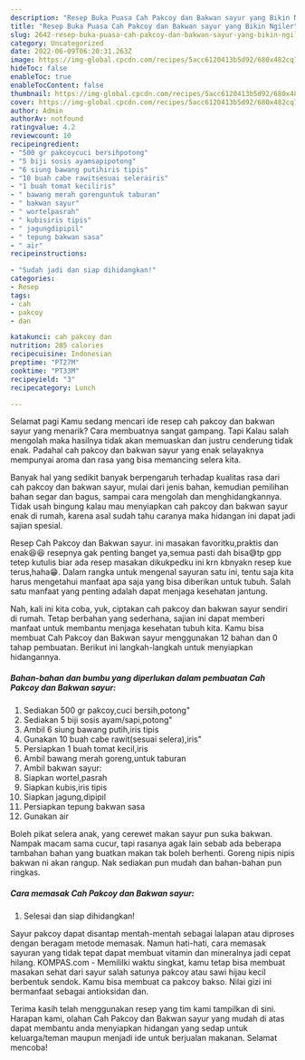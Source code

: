 ```yaml
---
description: "Resep Buka Puasa Cah Pakcoy dan Bakwan sayur yang Bikin Ngiler"
title: "Resep Buka Puasa Cah Pakcoy dan Bakwan sayur yang Bikin Ngiler"
slug: 2642-resep-buka-puasa-cah-pakcoy-dan-bakwan-sayur-yang-bikin-ngiler
category: Uncategorized
date: 2022-06-09T06:20:31.263Z
image: https://img-global.cpcdn.com/recipes/5acc6120413b5d92/680x482cq70/cah-pakcoy-dan-bakwan-sayur-foto-resep-utama.jpg
hideToc: false
enableToc: true
enableTocContent: false
thumbnail: https://img-global.cpcdn.com/recipes/5acc6120413b5d92/680x482cq70/cah-pakcoy-dan-bakwan-sayur-foto-resep-utama.jpg
cover: https://img-global.cpcdn.com/recipes/5acc6120413b5d92/680x482cq70/cah-pakcoy-dan-bakwan-sayur-foto-resep-utama.jpg
author: Admin
authorAv: notfound
ratingvalue: 4.2
reviewcount: 10
recipeingredient:
- "500 gr pakcoycuci bersihpotong"
- "5 biji sosis ayamsapipotong"
- "6 siung bawang putihiris tipis"
- "10 buah cabe rawitsesuai selerairis"
- "1 buah tomat keciliris"
- " bawang merah gorenguntuk taburan"
- " bakwan sayur"
- " wortelpasrah"
- " kubisiris tipis"
- " jagungdipipil"
- " tepung bakwan sasa"
- " air"
recipeinstructions:

- "Sudah jadi dan siap dihidangkan!"
categories:
- Resep
tags:
- cah
- pakcoy
- dan

katakunci: cah pakcoy dan 
nutrition: 285 calories
recipecuisine: Indonesian
preptime: "PT27M"
cooktime: "PT33M"
recipeyield: "3"
recipecategory: Lunch

---
```



Selamat pagi Kamu sedang mencari ide resep cah pakcoy dan bakwan sayur yang menarik? Cara membuatnya sangat gampang. Tapi Kalau salah mengolah maka hasilnya tidak akan memuaskan dan justru cenderung tidak enak. Padahal cah pakcoy dan bakwan sayur yang enak selayaknya mempunyai aroma dan rasa yang bisa memancing selera kita.


Banyak hal yang sedikit banyak berpengaruh terhadap kualitas rasa dari cah pakcoy dan bakwan sayur, mulai dari jenis bahan, kemudian pemilihan bahan segar dan bagus, sampai cara mengolah dan menghidangkannya. Tidak usah bingung kalau mau menyiapkan cah pakcoy dan bakwan sayur enak di rumah, karena asal sudah tahu caranya maka hidangan ini dapat jadi sajian spesial.

Resep Cah Pakcoy dan Bakwan sayur. ini masakan favoritku,praktis dan enak😆😆 resepnya gak penting banget ya,semua pasti dah bisa😅tp gpp tetep kutulis biar ada resep masakan dikukpedku ini krn kbnyakn resep kue terus,haha😁. Dalam rangka untuk mengenal sayuran satu ini, tentu saja kita harus mengetahui manfaat apa saja yang bisa diberikan untuk tubuh. Salah satu manfaat yang penting adalah dapat menjaga kesehatan jantung.


Nah, kali ini kita coba, yuk, ciptakan cah pakcoy dan bakwan sayur sendiri di rumah. Tetap berbahan yang sederhana, sajian ini dapat memberi manfaat untuk membantu menjaga kesehatan tubuh kita. Kamu bisa membuat Cah Pakcoy dan Bakwan sayur menggunakan 12 bahan dan 0 tahap pembuatan. Berikut ini langkah-langkah untuk menyiapkan hidangannya.

<!--inarticleads1-->

##### Bahan-bahan dan bumbu yang diperlukan dalam pembuatan Cah Pakcoy dan Bakwan sayur:

1. Sediakan 500 gr pakcoy,cuci bersih,potong&#34;
1. Sediakan 5 biji sosis ayam/sapi,potong&#34;
1. Ambil 6 siung bawang putih,iris tipis
1. Gunakan 10 buah cabe rawit(sesuai selera),iris&#34;
1. Persiapkan 1 buah tomat kecil,iris
1. Ambil  bawang merah goreng,untuk taburan
1. Ambil  bakwan sayur:
1. Siapkan  wortel,pasrah
1. Siapkan  kubis,iris tipis
1. Siapkan  jagung,dipipil
1. Persiapkan  tepung bakwan sasa
1. Gunakan  air


Boleh pikat selera anak, yang cerewet makan sayur pun suka bakwan. Nampak macam sama cucur, tapi rasanya agak lain sebab ada beberapa tambahan bahan yang buatkan makan tak boleh berhenti. Goreng nipis nipis bakwan ni akan rangup. Nak sediakan pun mudah dan bahan-bahan pun ringkas. 

<!--inarticleads2-->

##### Cara memasak Cah Pakcoy dan Bakwan sayur:


1. Selesai dan siap dihidangkan!

Sayur pakcoy dapat disantap mentah-mentah sebagai lalapan atau diproses dengan beragam metode memasak. Namun hati-hati, cara memasak sayuran yang tidak tepat dapat membuat vitamin dan mineralnya jadi cepat hilang. KOMPAS.com - Memililki waktu singkat, kamu tetap bisa membuat masakan sehat dari sayur salah satunya pakcoy atau sawi hijau kecil berbentuk sendok. Kamu bisa membuat ca pakcoy bakso. Nilai gizi ini bermanfaat sebagai antioksidan dan. 

Terima kasih telah menggunakan resep yang tim kami tampilkan di sini. Harapan kami, olahan Cah Pakcoy dan Bakwan sayur yang mudah di atas dapat membantu anda menyiapkan hidangan yang sedap untuk keluarga/teman maupun menjadi ide untuk berjualan makanan. Selamat mencoba!
